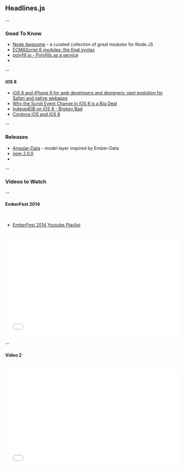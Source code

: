 ## Headlines.js

--

### Good To Know

- [Node Awesome](https://github.com/sindresorhus/awesome-nodejs) - a curated collection of great modules for Node.JS
- [ECMAScript 6 modules: the final syntax](http://www.2ality.com/2014/09/es6-modules-final.html?)
- [polyfill.io - Polyfills as a service](http://labs.ft.com/2014/09/polyfills-as-a-service/)
- []()

--

#### iOS 8

- [iOS 8 and iPhone 6 for web developers and designers: next evolution for Safari and native webapps](http://www.mobilexweb.com/blog/safari-ios8-iphone6-web-developers-designers)
- [Why the Scroll Event Change in iOS 8 is a Big Deal](http://developer.telerik.com/featured/scroll-event-change-ios-8-big-deal/)
- [IndexedDB on iOS 8 - Broken Bad](http://www.raymondcamden.com/2014/9/25/IndexedDB-on-iOS-8--Broken-Bad)
- [Cordova iOS and iOS 8](http://shazronatadobe.wordpress.com/2014/09/18/cordova-ios-and-ios-8/)

--

### Releases

- [Angular-Data](http://angular-data.pseudobry.com/?) -  model layer inspired by Ember-Data
- [npm 2.0.0](http://blog.npmjs.org/post/98131109725/npm-2-0-0)
- []()

--

### Videos to Watch

--

#### EmberFest 2014

<br />

- [EmberFest 2014 Youtube Playlist](https://www.youtube.com/playlist?list=PLN4SpDLOSVkSbGTLohVaYGDB8hxWxGPBA)

<br />

<iframe width="560" height="315" src="//www.youtube.com/embed/z4oxa-UR7oA?list=PLN4SpDLOSVkSbGTLohVaYGDB8hxWxGPBA" frameborder="0" allowfullscreen></iframe>

--

#### Video 2

<br />

 <iframe width="560" height="315" src="//www.youtube.com/embed/FyrP0S9rUPg" frameborder="0" allowfullscreen></iframe>
